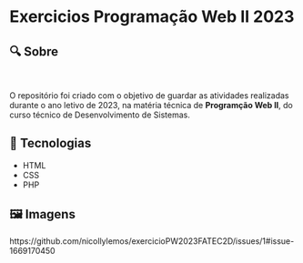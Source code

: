 # Exercicios Programação Web II 2023

<h2>&#x1F50D Sobre</h2><br>
<p> O repositório foi criado com o objetivo de guardar as atividades realizadas durante o ano letivo de 2023, na matéria técnica de <strong>Programção Web II</strong>, do curso técnico de Desenvolvimento de Sistemas. </p>

<h2>&#x1F527 Tecnologias</h2>
<ul>
  <li>HTML</li>
  <li>CSS</li>
  <li>PHP</li>
</ul>
<h2>&#x1F5BC Imagens</h2>
https://github.com/nicollylemos/exercicioPW2023FATEC2D/issues/1#issue-1669170450
